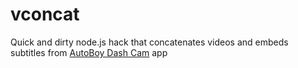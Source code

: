 # vconcat
Quick and dirty node.js hack that concatenates videos and embeds subtitles from [AutoBoy Dash Cam](https://play.google.com/store/apps/details?id=com.happyconz.blackbox&amp;hl=en) app
